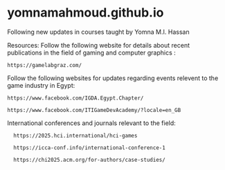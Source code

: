 # yomnamahmoud.github.io
Following new updates in courses taught by Yomna M.I. Hassan

Resources:
Follow the following website for details about recent publications in the field of gaming and computer graphics : 


    https://gamelabgraz.com/

    
Follow the following websites for updates regarding events relevent to the game industry in Egypt:

    https://www.facebook.com/IGDA.Egypt.Chapter/
    
    https://www.facebook.com/ITIGameDevAcademy/?locale=en_GB
     
International conferences and journals relevant to the field:


      https://2025.hci.international/hci-games
      
      https://icca-conf.info/international-conference-1
      
      https://chi2025.acm.org/for-authors/case-studies/
